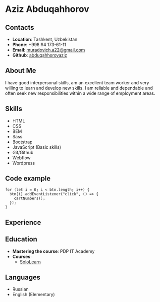 # Aziz Abduqahhorov
## Contacts
* **Location**: Tashkent, Uzbekistan
* **Phone**: +998 94 173-61-11
* **Email**: muradovich.a22@gmail.com
* **Github**: [abduqahhorovaziz](https://github.com/abduqahhorovaziz/)
## About Me
I have good interpersonal skills, am an excellent team worker and very willing to learn and develop new skills.
I am reliable and dependable and often seek new responsibilities within a wide range of employment areas.
## Skills
* HTML
* CSS
* BEM
* Sass
* Bootstrap
* JavaScript (Basic skills)
* Git/Github
* Webflow
* Wordpress
## Code example
```
for (let i = 0; i < btn.length; i++) {
  btn[i].addEventListener("click", () => {
    cartNumbers();
  });
}
```
## Experience
## Education
* **Mastering the course**: PDP IT Academy
* **Courses**:
    + [SoloLearn](https://www.sololearn.com/certificates/course/en/20852961/1024/landscape/png)
## Languages
* Russian
* English (Elementary)

